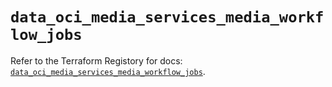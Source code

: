 # `data_oci_media_services_media_workflow_jobs`

Refer to the Terraform Registory for docs: [`data_oci_media_services_media_workflow_jobs`](https://registry.terraform.io/providers/oracle/oci/6.18.0/docs/data-sources/media_services_media_workflow_jobs).
